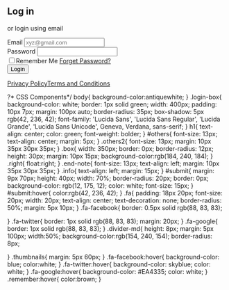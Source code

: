 <!DOCTYPE html>
<html lang="en">
  <head>
    <meta charset="UTF-8" />
    <meta http-equiv="X-UA-Compatible" content="IE=edge" />
    <meta name="viewport" content="width=device-width, initial-scale=1.0" />
    <title>login page</title>
    <link href="loginpage.css" rel="stylesheet" />
    <link
      rel="stylesheet"
      href="https://cdnjs.cloudflare.com/ajax/libs/font-awesome/4.7.0/css/font-awesome.min.css"
    />
    <link
      rel="termsandcondition"
      href=".../Login setup/terms and
    condition.html"
    />
  </head>
  <body>
    <section action="https://www.google.com/" class="login-box">
      <div>
        <h1>Log in</h1>
      </div>
      <div class="divider-md"></div>
      <div class="thumbnails">
        <a href="https://www.facebook.com" class="fa fa-facebook"></a>
        <a href="https://www.twitter.com/login" class="fa fa-twitter"></a
        ><a href="https://www.google.com" class="fa fa-google"></a>
      </div>
      <div>
        <p id="others">or login using email</p>
      </div>
      <div>
        <label class="info">Email</label>
        <input type="email" class="box" placeholder="xyz@gmail.com" required />
      </div>
      <div>
        <label class="info">Password</label>
        <input type="password" class="box" />
      </div>
      <div class="others2">
        <input type="checkbox" /><label
          >Remember Me
          <a class="remember" href="https://www.google.com"
            ><span class="right">Forget Password?</span></a
          ></label
        >
      </div>
      <div class="submit">
        <input id="submit" type="submit" value="Login" />
      </div>
      <div class="end-note">
        <p>
          <a href="terms and conditions.html">Privacy Policy</a
          ><span class="right"
            ><a href="terms and conditions.html">Terms and Conditions</a></span
          >
        </p>
      </div>
    </section>
  </body>
</html>

?* CSS Components*/
body{
    background-color:antiquewhite;
}
.login-box{
background-color: white;
border: 1px solid green;
width: 400px;
padding: 10px 7px;
margin: 100px auto;
border-radius: 35px;
box-shadow: 5px rgb(42, 236, 42);
font-family: 'Lucida Sans', 'Lucida Sans Regular', 'Lucida Grande', 'Lucida Sans Unicode', Geneva, Verdana, sans-serif;
}
h1{
    text-align: center;
    color: green;
    font-weight: bolder;
}
#others{
    font-size: 13px;
    text-align: center;
    margin: 5px;
}
.others2{
   font-size: 13px; 
   margin: 10px 35px 30px 35px;
}
.box{
  width: 350px;
  border:  0px;
  border-radius: 12px;
height: 30px;
margin: 10px 15px;
background-color:rgb(184, 240, 184);
}
.right{
    float:right;
}
.end-note{
  font-size: 13px;
  text-align: left; 
  margin: 10px 35px 30px 35px; 
}
.info{
    text-align: left;
    margin: 15px;
}
#submit{
    margin: 9px 70px;
    height: 40px;
    width: 70%;
    border-radius: 20px;
    border: 0px;
    background-color: rgb(12, 175, 12);
    color: white;
    font-size: 15px;
}
#submit:hover{
    color:rgb(42, 236, 42);
}
.fa{
    padding: 18px 20px;
    font-size: 20px;
    width: 20px;
    text-align: center;
    text-decoration: none;
    border-radius: 50%;
    margin: 5px 10px;
}
.fa-facebook{
    border: 0.5px solid rgb(88, 83, 83);
    
}
.fa-twitter{
    border: 1px solid rgb(88, 83, 83);
    margin: 20px;
}
.fa-google{
    border: 1px solid rgb(88, 83, 83);
}
.divider-md{
height: 8px;
margin: 5px 100px;
width:50%;
background-color:rgb(154, 240, 154);
border-radius: 8px;

}
.thumbnails{
    margin: 5px 60px;
}
.fa-facebook:hover{
    background-color: blue;
    color:white;
}
.fa-twitter:hover{
    background-color: skyblue;
    color: white;
}
.fa-google:hover{
    background-color: #EA4335;
    color: white;
}
.remember:hover{
color:brown;
}

